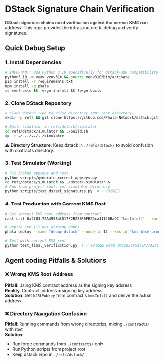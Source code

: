# DStack Signature Chain Verification

DStack signature chains need verification against the correct KMS root address. This repo provides the infrastructure to debug and verify signatures.

## Quick Debug Setup

### 1. Install Dependencies
```bash
# IMPORTANT: Use Python 3.10 specifically for dstack-sdk compatibility
python3.10 -m venv venv310 && source venv310/bin/activate
pip install -r requirements.txt
npm install -g phala
cd contracts && forge install && forge build
```

### 2. Clone DStack Repository
```bash
# Clone dstack repo to refs/ directory (NOT root directory)
mkdir -p refs && git clone https://github.com/Phala-Network/dstack.git refs/dstack

# Build simulator in refs/dstack/simulator
cd refs/dstack/simulator && ./build.sh
cp -r ./ ../../../simulator
```

**⚠️ Directory Structure**: Keep dstack in `./refs/dstack/` to avoid confusion with contracts directory.

### 3. Test Simulator (Working)
```bash
# Fix broken appkeys and test
python scripts/generate_correct_appkeys.py
cd refs/dstack/simulator && ./dstack-simulator &
# Run from project root, not simulator directory
python scripts/test_dstack_signatures.py  # ✅ PASSES
```

### 4. Test Production with Correct KMS Root
```bash
# Get correct KMS root address from contract
cast call 0x2f83172A49584C017F2B256F0FB2Dca14126Ba9C "kmsInfo()" --rpc-url https://base.llamarpc.com

# Deploy CVM (if not already done)
phala deploy --name "debug-dstack" --node-id 12 --kms-id "kms-base-prod7" --private-key $PRIVATE_KEY --rpc-url https://base.llamarpc.com docker-compose.yml

# Test with correct KMS root
python test_final_verification.py  # ✅ PASSES with 0x52d3CF51c8A37A2CCfC79bBb98c7810d7Dd4CE51
```

## Agent coding Pitfalls & Solutions

### ❌ **Wrong KMS Root Address**
**Pitfall**: Using KMS contract address as the signing key address  
**Reality**: Contract address ≠ signing key address  
**Solution**: Get `k256Pubkey` from contract's `kmsInfo()` and derive the actual address

### ❌ **Directory Navigation Confusion**
**Pitfall**: Running commands from wrong directories, mixing `./contracts/` with root  
**Solution**: 
- Run forge commands from `./contracts/` only  
- Run Python scripts from project root
- Keep dstack repo in `./refs/dstack/`
